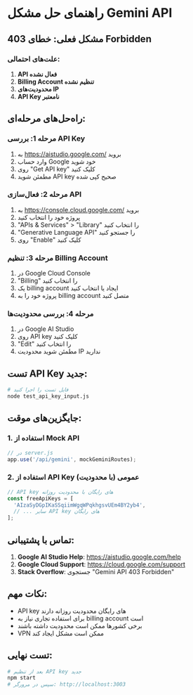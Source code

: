 # راهنمای حل مشکل Gemini API

## مشکل فعلی: خطای 403 Forbidden

### علت‌های احتمالی:

1. **API فعال نشده**
2. **Billing Account تنظیم نشده**
3. **محدودیت‌های IP**
4. **API Key نامعتبر**

## راه‌حل‌های مرحله‌ای:

### مرحله 1: بررسی API Key
1. به https://aistudio.google.com/ بروید
2. وارد حساب Google خود شوید
3. روی "Get API key" کلیک کنید
4. مطمئن شوید API key صحیح کپی شده

### مرحله 2: فعال‌سازی API
1. به https://console.cloud.google.com/ بروید
2. پروژه خود را انتخاب کنید
3. "APIs & Services" > "Library" را انتخاب کنید
4. "Generative Language API" را جستجو کنید
5. روی "Enable" کلیک کنید

### مرحله 3: تنظیم Billing Account
1. در Google Cloud Console
2. "Billing" را انتخاب کنید
3. یک billing account ایجاد یا انتخاب کنید
4. پروژه خود را به billing account متصل کنید

### مرحله 4: بررسی محدودیت‌ها
1. در Google AI Studio
2. روی API key کلیک کنید
3. "Edit" را انتخاب کنید
4. مطمئن شوید محدودیت IP ندارید

## تست API Key جدید:

```bash
# فایل تست را اجرا کنید
node test_api_key_input.js
```

## جایگزین‌های موقت:

### 1. استفاده از Mock API
```javascript
// در server.js
app.use('/api/gemini', mockGeminiRoutes);
```

### 2. استفاده از API Key عمومی (با محدودیت)
```javascript
// API key های رایگان با محدودیت روزانه
const freeApiKeys = [
  'AIzaSyDGpIKaSSqiimWgqWPqkhgsvUEm4BY2yb4',
  // ... سایر API key های رایگان
];
```

## تماس با پشتیبانی:

1. **Google AI Studio Help**: https://aistudio.google.com/help
2. **Google Cloud Support**: https://cloud.google.com/support
3. **Stack Overflow**: جستجوی "Gemini API 403 Forbidden"

## نکات مهم:

- API key های رایگان محدودیت روزانه دارند
- برای استفاده تجاری نیاز به billing account است
- برخی کشورها ممکن است محدودیت داشته باشند
- VPN ممکن است مشکل ایجاد کند

## تست نهایی:

```bash
# بعد از تنظیم API key جدید
npm start
# سپس در مرورگر: http://localhost:3003
```
